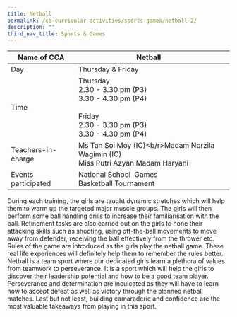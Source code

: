 ```yaml
---
title: Netball
permalink: /co-curricular-activities/sports-games/netball-2/
description: ""
third_nav_title: Sports & Games
---
```

|Name of CCA | Netball|  |
| -------- | ---------- | --------------- |
|Day | Thursday & Friday | 
| Time |Thursday<br/>2.30 - 3.30 pm (P3) <br/>3.30 - 4.30 pm (P4)<br/> <br/>Friday<br/> 2.30 - 3.30 pm (P3)</br>3.30 - 4.30 pm (P4) 
|Teachers-in-charge |Ms Tan Soi Moy (IC)<b/r>Madam Norzila Wagimin (IC)<br/> Miss Putri Azyan Madam Haryani| 
|Events participated    |National School  Games<br/>Basketball Tournament

During each training, the girls are taught dynamic stretches which will help them to warm up the targeted major muscle groups. The girls will then perform some ball handling drills to increase their familiarisation with the ball. Refinement tasks are also carried out on the girls to hone their attacking skills such as shooting, using off-the-ball movements to move away from defender, receiving the ball effectively from the thrower etc. Rules of the game are introduced as the girls play the netball game. These real life experiences will definitely help them to remember the rules better.
Netball is a team sport where our dedicated girls learn a plethora of values from teamwork to perseverance. It is a sport which will help the girls to discover their leadership potential and how to be a good team player. Perseverance and determination are inculcated as they will have to learn how to accept defeat as well as victory through the planned netball matches. Last but not least, building camaraderie and confidence are the most valuable takeaways from playing in this sport.